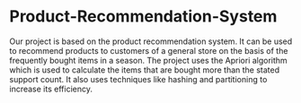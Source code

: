 # Product-Recommendation-System
Our project is based on the product recommendation system. It can be used to recommend products to customers of a general store on the basis of the frequently bought items in a season. The project uses the Apriori algorithm which is used to calculate the items that are bought more than the stated support count. It also uses techniques like hashing and partitioning to increase its efficiency.

